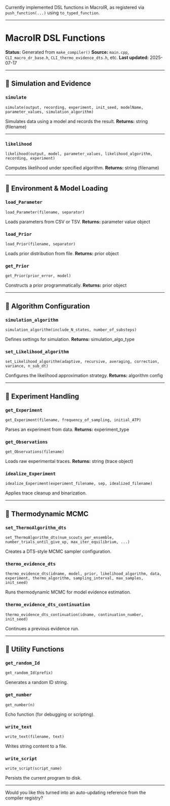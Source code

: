 Currently implemented DSL functions in MacroIR, as registered via `push_function(...)` using `to_typed_function`.

---

# MacroIR DSL Functions

**Status:** Generated from `make_compiler()`
**Source:** `main.cpp`, `CLI_macro_dr_base.h`, `CLI_thermo_evidence_dts.h`, etc.
**Last updated:** 2025-07-17

---

## 📌 Simulation and Evidence

### `simulate`

```text
simulate(output, recording, experiment, init_seed, modelName, parameter_values, simulation_algorithm)
```

Simulates data using a model and records the result.
**Returns:** string (filename)

---

### `likelihood`

```text
likelihood(output, model, parameter_values, likelihood_algorithm, recording, experiment)
```

Computes likelihood under specified algorithm.
**Returns:** string (filename)

---

## 📌 Environment & Model Loading

### `load_Parameter`

```text
load_Parameter(filename, separator)
```

Loads parameters from CSV or TSV.
**Returns:** parameter value object

### `load_Prior`

```text
load_Prior(filename, separator)
```

Loads prior distribution from file.
**Returns:** prior object

### `get_Prior`

```text
get_Prior(prior_error, model)
```

Constructs a prior programmatically.
**Returns:** prior object

---

## 📌 Algorithm Configuration

### `simulation_algorithm`

```text
simulation_algorithm(include_N_states, number_of_substeps)
```

Defines settings for simulation.
**Returns:** simulation\_algo\_type

### `set_Likelihood_algorithm`

```text
set_Likelihood_algorithm(adaptive, recursive, averaging, correction, variance, n_sub_dt)
```

Configures the likelihood approximation strategy.
**Returns:** algorithm config

---

## 📌 Experiment Handling

### `get_Experiment`

```text
get_Experiment(filename, frequency_of_sampling, initial_ATP)
```

Parses an experiment from data.
**Returns:** experiment\_type

### `get_Observations`

```text
get_Observations(filename)
```

Loads raw experimental traces.
**Returns:** string (trace object)

### `idealize_Experiment`

```text
idealize_Experiment(experiment_filename, sep, idealized_filename)
```

Applies trace cleanup and binarization.

---

## 📌 Thermodynamic MCMC

### `set_ThermoAlgorithm_dts`

```text
set_ThermoAlgorithm_dts(num_scouts_per_ensemble, number_trials_until_give_up, max_iter_equilibrium, ...)
```

Creates a DTS-style MCMC sampler configuration.

### `thermo_evidence_dts`

```text
thermo_evidence_dts(idname, model, prior, likelihood_algorithm, data, experiment, thermo_algorithm, sampling_interval, max_samples, init_seed)
```

Runs thermodynamic MCMC for model evidence estimation.

### `thermo_evidence_dts_continuation`

```text
thermo_evidence_dts_continuation(idname, continuation_number, init_seed)
```

Continues a previous evidence run.

---

## 📌 Utility Functions

### `get_random_Id`

```text
get_random_Id(prefix)
```

Generates a random ID string.

### `get_number`

```text
get_number(n)
```

Echo function (for debugging or scripting).

### `write_text`

```text
write_text(filename, text)
```

Writes string content to a file.

### `write_script`

```text
write_script(script_name)
```

Persists the current program to disk.

---

Would you like this turned into an auto-updating reference from the compiler registry?

